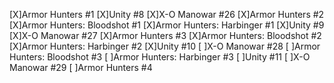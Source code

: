 [X]Armor Hunters #1
[X]Unity #8
[X]X-O Manowar #26 
[X]Armor Hunters #2
[X]Armor Hunters: Bloodshot #1
[X]Armor Hunters: Harbinger #1
[X]Unity #9
[X]X-O Manowar #27
[X]Armor Hunters #3
[X]Armor Hunters: Bloodshot #2
[X]Armor Hunters: Harbinger #2
[X]Unity #10
[ ]X-O Manowar #28
[ ]Armor Hunters: Bloodshot #3
[ ]Armor Hunters: Harbinger #3
[ ]Unity #11
[ ]X-O Manowar #29
[ ]Armor Hunters #4
